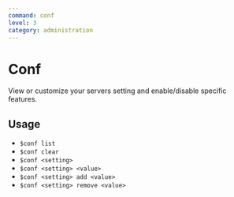 ```yaml
---
command: conf
level: 3
category: administration
---
```


# Conf

View or customize your servers setting and enable/disable specific features.

## Usage

 - `$conf list`
 - `$conf clear`
 - `$conf <setting>`
 - `$conf <setting> <value>`
 - `$conf <setting> add <value>`
 - `$conf <setting> remove <value>`
